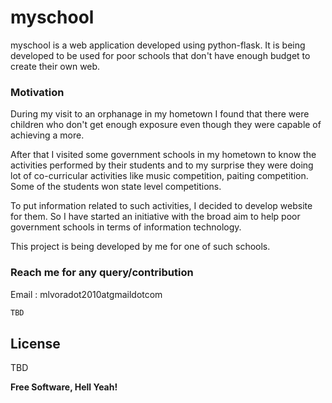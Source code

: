 # myschool
myschool is a web application developed using python-flask. It is being developed to be used for poor schools that don't have enough budget to create their own web. 

### Motivation
During my visit to an orphanage in my hometown I found that there were children who don't get enough exposure even though they were capable of achieving a more.

After that I visited some government schools in my hometown to know the activities performed by their students and to my surprise they were doing lot of co-curricular activities like music competition, paiting competition. Some of the students won state level competitions.   

To put information related to such activities, I decided to develop website for them. So I have started an initiative with the broad aim to help poor government schools in terms of information technology. 

This project is being developed by me for one of such schools.

### Reach me for any query/contribution
Email : mlvoradot2010atgmaildotcom

```sh
TBD
```
License
----

TBD


**Free Software, Hell Yeah!**

[//]: # (These are reference links used in the body of this note and get stripped out when the markdown processor does its job. There is no need to format nicely because it shouldn't be seen. Thanks SO - http://stackoverflow.com/questions/4823468/store-comments-in-markdown-syntax)


   [python]: <https://www.python.org/>
   [flask]: <http://flask.pocoo.org/>

